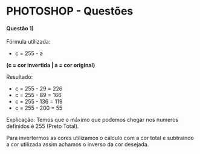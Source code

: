 # PHOTOSHOP - Questões

#### Questão 1)

Fórmula utilizada:
- c = 255 - a

**(c = cor invertida | a = cor original)** 

Resultado: 
- c = 255 - 29 = 226
- c = 255 - 89 = 166
- c = 255 - 136 = 119
- c = 255 - 200 = 55


Explicação: Temos que o máximo que podemos chegar nos numeros definidos é 255 (Preto Total).

Para invertermos as cores utilizamos o cálculo com a cor total e subtraindo a cor utilizada assim achamos o inverso da cor desejada.
